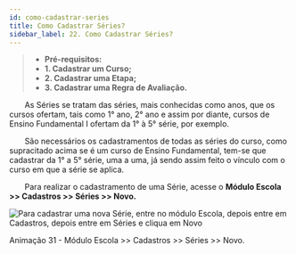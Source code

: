 ```yaml
---
id: como-cadastrar-series
title: Como Cadastrar Séries?
sidebar_label: 22. Como Cadastrar Séries?
---
```


>* **Pré-requisitos:**
>* **1. Cadastrar um Curso;**
>* **2. Cadastrar uma Etapa;**
>* **3. Cadastrar uma Regra de Avaliação.**

&nbsp;&nbsp;&nbsp;&nbsp;&nbsp;&nbsp;&nbsp;As Séries se tratam das séries, mais conhecidas como anos, que os cursos ofertam, tais como 1° ano, 2° ano e assim por diante, cursos de Ensino Fundamental I ofertam da 1° à 5° série, por exemplo.

&nbsp;&nbsp;&nbsp;&nbsp;&nbsp;&nbsp;&nbsp;São necessários os cadastramentos de todas as séries do curso, como supracitado acima se é um curso de Ensino Fundamental, tem-se que cadastrar da 1° a 5° série, uma a uma, já sendo assim feito o vínculo com o curso em que a série se aplica.

&nbsp;&nbsp;&nbsp;&nbsp;&nbsp;&nbsp;&nbsp;Para realizar o cadastramento de uma Série, acesse o **Módulo Escola >> Cadastros >> Séries >> Novo.**

![Para cadastrar uma nova Série, entre no módulo Escola, depois entre em Cadastros, depois entre em Séries e cliqua em Novo](../img/treinamento-gif/cadastrar_series.gif)

<p class="centerText">Animação 31 - Módulo Escola >> Cadastros >> Séries >> Novo.</p>